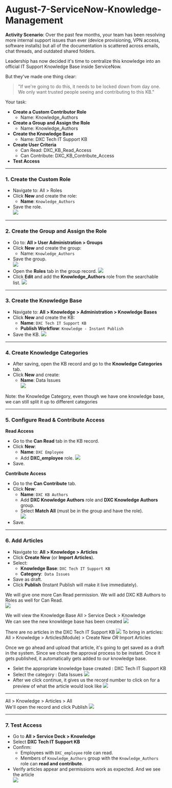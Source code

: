 # August-7-ServiceNow-Knowledge-Management

**Activity Scenario**:
Over the past few months, your team has been resolving more internal support issues than ever (device provisioning, VPN access, software installs) but all of the documentation is scattered across emails, chat threads, and outdated shared folders. <br>

Leadership has now decided it's time to centralize this knowledge into an official IT Support Knowledge Base inside ServiceNow. <br>

But they've made one thing clear: <br>
>"If we're going to do this, it needs to be locked down from day one. We only want trusted people seeing and contributing to this KB."

Your task:

- **Create a Custom Contributor Role** <br>
    - Name: Knowledge_Authors
- **Create a Group and Assign the Role** <br>
    - Name: Knowledge_Authors
- **Create the Knowledge Base**
    - Name: DXC Tech IT Support KB
- **Create User Criteria**
    - Can Read: DXC_KB_Read_Access
    - Can Contribute: DXC_KB_Contribute_Access
- **Test Access**

---
### 1. Create the Custom Role
- Navigate to: All > Roles
- Click **New** and create the role: <br>
    - **Name**: `Knowledge_Authors`
- Save the role. <br>
![](https://github.com/CodeWithLuwam/August-7-ServiceNow-Knowledge-Management/blob/main/Images/DXC%20Knowledge%20Authors%20Role.png?raw=true)

---
### 2. Create the Group and Assign the Role
- Go to: **All > User Administration > Groups**
- Click **New** and create the group:
    - Name: `Knowledge_Authors`
- Save the group. <br>
![](https://github.com/CodeWithLuwam/August-7-ServiceNow-Knowledge-Management/blob/main/Images/DXC%20Knowledge%20Authors%20Group.png?raw=true)
- Open the **Roles** tab in the group record.
![](https://github.com/CodeWithLuwam/August-7-ServiceNow-Knowledge-Management/blob/main/Images/Edit%20Roles%20tab%20in%20the%20Authors%20Group%20.png?raw=true)
- Click **Edit** and add the **Knowledge_Authors** role from the searchable list.
![](https://github.com/CodeWithLuwam/August-7-ServiceNow-Knowledge-Management/blob/main/Images/Group%20Role%20Edit%20Members.png?raw=true)
  
---

### 3. Create the Knowledge Base
- Navigate to: **All > Knowledge > Administration > Knowledge Bases**
- Click **New** and create the KB:
    - **Name**: `DXC Tech IT Support KB`
    - **Publish Workflow**: `Knowledge - Instant Publish`
- Save the KB.
![](https://github.com/CodeWithLuwam/August-7-ServiceNow-Knowledge-Management/blob/main/Images/Knowledge%20Base.png?raw=true)

---

### 4. Create Knowledge Categories
- After saving, open the KB record and go to the **Knowledge Categories** tab.
- Click **New** and create:
    - **Name**: Data Issues <br>
![](https://github.com/CodeWithLuwam/August-7-ServiceNow-Knowledge-Management/blob/main/Images/Knowledge%20Category%20-%20Data%20Issues.png?raw=true)


Note: the Knowledge Category, even though we have one knowledge base, we can still split it up to different categories

---

### 5. Configure Read & Contribute Access
**Read Access** <br>
- Go to the **Can Read** tab in the KB record. <br>
- Click **New**:<br>
    - **Name**: `DXC Employee`
    - Add **DXC_employee** role.
 ![](https://github.com/CodeWithLuwam/August-7-ServiceNow-Knowledge-Management/blob/main/Images/User%20Criteria%20New%20Record.png?raw=true)
- Save. <br>

**Contribute Access** <br>
- Go to the **Can Contribute** tab.
- Click **New**: <br>
    - **Name**: `DXC KB Authors` <br>
    - Add **DXC Knowledge Authors** role and **DXC Knowledge Authors** group. <br>
    - Select **Match All** (must be in the group and have the role). <br>
![](https://github.com/CodeWithLuwam/August-7-ServiceNow-Knowledge-Management/blob/main/Images/User%20Criteria%20Can%20Contribute.png?raw=true)
- Save.

---

### 6. Add Articles
- Navigate to: **All > Knowledge > Articles**
- Click **Create New** (or **Import Articles**).
- Select: <br>
  - **Knowledge Base**: `DXC Tech IT Support KB`
  - **Category**:` Data Issues`
- Save as draft.
- Click **Publish** (Instant Publish will make it live immediately).

We will give one more Can Read permission. We will add DXC KB Authors to Roles as well for Can Read.<br>
![](https://github.com/CodeWithLuwam/August-7-ServiceNow-Knowledge-Management/blob/main/Images/DXC%20KB%20Authors%20Can%20Read%20User%20Criteria.png?raw=true)

We will view the Knowledge Base
All > Service Deck > Knowledge <br>
We can see the new knowldege base has been created
![](https://github.com/CodeWithLuwam/August-7-ServiceNow-Knowledge-Management/blob/main/Images/Home%20Knowledge%20.png?raw=true)

There are no articles in the DXC Tech IT Support KB
![](https://github.com/CodeWithLuwam/August-7-ServiceNow-Knowledge-Management/blob/main/Images/DXC%20Tech%20IT%20Support%20KB.png?raw=true)
To bring in articles:
All > Knowledge > Articles(Module) > Create New *OR* Import Articles

Once we go ahead and upload that article, it's going to get saved as a draft in the system. Since we chose the approval process to be instant. Once it gets published, it automatically gets added to our knowledge base.
- Selet the appropriate knowledge base created : DXC Tech IT Support KB <br>
- Select the category : Data Issues
![](https://github.com/CodeWithLuwam/August-7-ServiceNow-Knowledge-Management/blob/main/Images/Import%20Article.png?raw=true)
- After we click continue, it gives us the record number to click on for a preview of what the article would look like
  ![](https://github.com/CodeWithLuwam/August-7-ServiceNow-Knowledge-Management/blob/main/Images/Preview%20of%20Article.png?raw=true)

---

All > Knowledge > Articles > All <br>
We'll open the record and click Publish
![](https://github.com/CodeWithLuwam/August-7-ServiceNow-Knowledge-Management/blob/main/Images/Publish%20Knowledge%20Record.png?raw=true)

---
### 7. Test Access
- Go to **All > Service Deck > Knowledge** <br>
- Select **DXC Tech IT Support KB** <br>
- Confirm: <br>
    - Employees with `DXC_employee` role can read.
    - Members of `Knowledge_Authors` group with the `Knowledge_Authors` role can **read and contribute**. <br>
- Verify articles appear and permissions work as expected.
And we see the article <br>
![](https://github.com/CodeWithLuwam/August-7-ServiceNow-Knowledge-Management/blob/main/Images/Published%20Article.png?raw=true)




  


